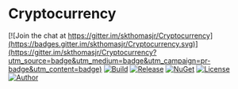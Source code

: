 # Cryptocurrency

[![Join the chat at https://gitter.im/skthomasjr/Cryptocurrency](https://badges.gitter.im/skthomasjr/Cryptocurrency.svg)](https://gitter.im/skthomasjr/Cryptocurrency?utm_source=badge&utm_medium=badge&utm_campaign=pr-badge&utm_content=badge)
[![Build](https://ci.appveyor.com/api/projects/status/0xlxmif0gainroy5?svg=true)](https://ci.appveyor.com/project/skthomasjr/cryptocurrency)
[![Release](https://img.shields.io/github/release/skthomasjr/Cryptocurrency.svg?maxAge=2592000)](https://github.com/skthomasjr/Cryptocurrency/releases)
[![NuGet](https://img.shields.io/nuget/v/Cryptocurrency.svg)](https://www.nuget.org/packages/Cryptocurrency)
[![License](https://img.shields.io/github/license/skthomasjr/Cryptocurrency.svg?maxAge=2592000)](LICENSE.md)
[![Author](https://img.shields.io/badge/author-Scott%20K.%20Thomas%2C%20Jr.-blue.svg?maxAge=2592000)](https://www.linkedin.com/in/skthomasjr)

